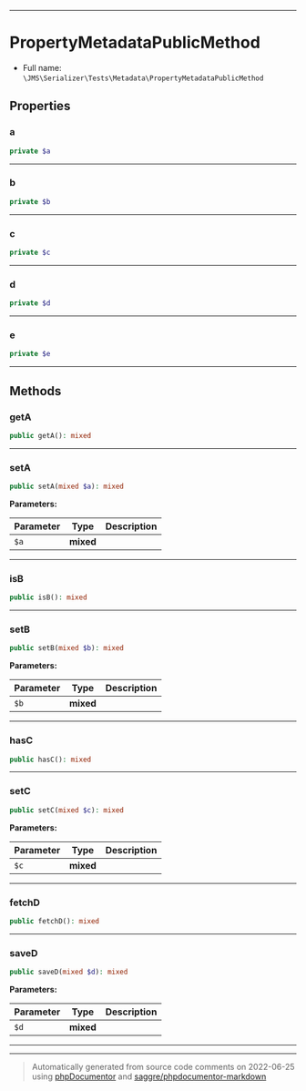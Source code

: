 ***

# PropertyMetadataPublicMethod





* Full name: `\JMS\Serializer\Tests\Metadata\PropertyMetadataPublicMethod`



## Properties


### a



```php
private $a
```






***

### b



```php
private $b
```






***

### c



```php
private $c
```






***

### d



```php
private $d
```






***

### e



```php
private $e
```






***

## Methods


### getA



```php
public getA(): mixed
```











***

### setA



```php
public setA(mixed $a): mixed
```








**Parameters:**

| Parameter | Type | Description |
|-----------|------|-------------|
| `$a` | **mixed** |  |




***

### isB



```php
public isB(): mixed
```











***

### setB



```php
public setB(mixed $b): mixed
```








**Parameters:**

| Parameter | Type | Description |
|-----------|------|-------------|
| `$b` | **mixed** |  |




***

### hasC



```php
public hasC(): mixed
```











***

### setC



```php
public setC(mixed $c): mixed
```








**Parameters:**

| Parameter | Type | Description |
|-----------|------|-------------|
| `$c` | **mixed** |  |




***

### fetchD



```php
public fetchD(): mixed
```











***

### saveD



```php
public saveD(mixed $d): mixed
```








**Parameters:**

| Parameter | Type | Description |
|-----------|------|-------------|
| `$d` | **mixed** |  |




***


***
> Automatically generated from source code comments on 2022-06-25 using [phpDocumentor](http://www.phpdoc.org/) and [saggre/phpdocumentor-markdown](https://github.com/Saggre/phpDocumentor-markdown)
